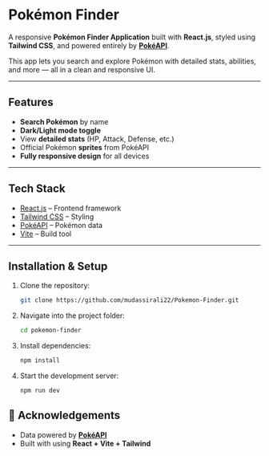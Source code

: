 # Pokémon Finder

A responsive **Pokémon Finder Application** built with **React.js**, styled using **Tailwind CSS**, and powered entirely by **[PokéAPI](https://pokeapi.co/)**.  

This app lets you search and explore Pokémon with detailed stats, abilities, and more — all in a clean and responsive UI.

---

## Features
-  **Search Pokémon** by name  
-  **Dark/Light mode toggle**  
-  View **detailed stats** (HP, Attack, Defense, etc.)  
-  Official Pokémon **sprites** from PokéAPI  
-  **Fully responsive design** for all devices  

---

## Tech Stack
- [React.js](https://react.dev/) – Frontend framework  
- [Tailwind CSS](https://tailwindcss.com/) – Styling  
- [PokéAPI](https://pokeapi.co/) – Pokémon data  
- [Vite](https://vitejs.dev/) – Build tool  

---

## Installation & Setup

1. Clone the repository:
   ```bash
   git clone https://github.com/mudassirali22/Pokemon-Finder.git
   ```

2. Navigate into the project folder:
   ```bash
   cd pokemon-finder
   ```

3. Install dependencies:
   ```bash
   npm install
   ```

4. Start the development server:
   ```bash
   npm run dev
   ```

## 🙌 Acknowledgements
- Data powered by **[PokéAPI](https://pokeapi.co/)**  
- Built with using **React + Vite + Tailwind**  
